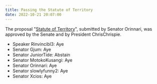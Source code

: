 ```yaml
---
title: Passing the Statute of Territory
date: 2022-10-21 20:07:00
---
```


The proposal "[Statute of Territory](https://docs.google.com/document/d/1k0SDp05DrKwxrjJYdJPcZL9d5BX-7AnFVXwAzx3snNE/mobilebasic)", submitted by Senator  Orinnari, was approved by the Senate and by President ChrisChrispie.
<!--more-->

- Speaker Rinvincibl3: Aye
- Senator Gjum: Aye
- Senator JuniorTide: Abstain
- Senator MotokoKusangi: Aye
- Senator Orinnari: Aye
- Senator slowlyfunny2: Aye
- Senator Xcios: Aye
